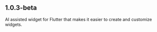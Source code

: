 ## 1.0.3-beta

AI assisted widget for Flutter that makes it easier to create and customize widgets.
